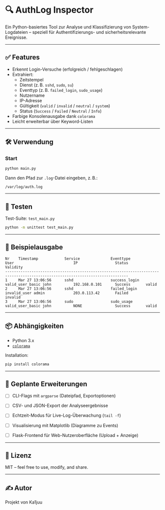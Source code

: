 # 🔍 AuthLog Inspector

Ein Python-basiertes Tool zur Analyse und Klassifizierung von System-Logdateien – speziell für Authentifizierungs- und sicherheitsrelevante Ereignisse.

---

## ✅ Features

- Erkennt Login-Versuche (erfolgreich / fehlgeschlagen)
- Extrahiert:
  - Zeitstempel
  - Dienst (z. B. `sshd`, `sudo`, `su`)
  - Eventtyp (z. B. `failed_login`, `sudo_usage`)
  - Nutzername
  - IP-Adresse
  - Gültigkeit (`valid` / `invalid` / `neutral` / `system`)
  - Status (`Success` / `Failed` / `Neutral` / `Info`)
- Farbige Konsolenausgabe dank `colorama`
- Leicht erweiterbar über Keyword-Listen

---

## 🛠️ Verwendung

### Start

```bash
python main.py
```

Dann den Pfad zur `.log`-Datei eingeben, z. B.:

```plaintext
/var/log/auth.log
```

---

## 🧪 Testen

Test-Suite: `test_main.py`

```bash
python -m unittest test_main.py
```

---

## 📂 Beispielausgabe

```plaintext
Nr    Timestamp            Service              Eventtype            User                           IP                 Status        Validity
------------------------------------------------------------------------------------------------------------------------------
1     Mar 27 13:06:56      sshd                 success_login        valid_user_basic john          192.168.0.101      Success       valid
2     Mar 27 13:06:56      sshd                 failed_login         invalid_user admin             203.0.113.42       Failed        invalid
3     Mar 27 13:06:56      sudo                 sudo_usage           valid_user_basic john          NONE               Success       valid
```

---

## 📦 Abhängigkeiten

- Python 3.x
- [`colorama`](https://pypi.org/project/colorama/)

Installation:

```bash
pip install colorama
```
---


## 🚀 Geplante Erweiterungen

- [ ] CLI-Flags mit `argparse` (Dateipfad, Exportoptionen)
- [ ] CSV- und JSON-Export der Analyseergebnisse
- [ ] Echtzeit-Modus für Live-Log-Überwachung (`tail -f`)
- [ ] Visualisierung mit Matplotlib (Diagramme zu Events)
- [ ] Flask-Frontend für Web-Nutzeroberfläche (Upload + Anzeige)


---

## 📄 Lizenz

MIT – feel free to use, modify, and share.

---

## ✍️ Autor

Projekt von Ka1juu
